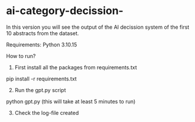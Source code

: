 # ai-category-decission-

In this version you will see the output of the AI decission system of the first 10 abstracts from the dataset.


Requirements:
Python 3.10.15

How to run?

1. First install all the packages from requirements.txt

pip install -r requirements.txt

2. Run the gpt.py script

python gpt.py (this will take at least 5 minutes to run)

3. Check the log-file created
